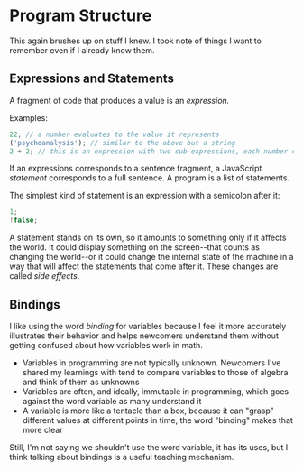 # Program Structure

This again brushes up on stuff I knew. I took note of things I want to remember even if I already know them.

## Expressions and Statements

A fragment of code that produces a value is an _expression._

Examples:

```javascript
22; // a number evaluates to the value it represents
('psychoanalysis'); // similar to the above but a string
2 + 2; // this is an expression with two sub-expressions, each number evaluates to 2, then they're added and the whole thing evaluates to 4
```

If an expressions corresponds to a sentence fragment, a JavaScript _statement_ corresponds to a full sentence. A program is a list of statements.

The simplest kind of statement is an expression with a semicolon after it:

```javascript
1;
!false;
```

A statement stands on its own, so it amounts to something only if it affects the world. It could display something on the screen--that counts as changing the world--or it could change the internal state of the machine in a way that will affect the statements that come after it. These changes are called _side effects_.

## Bindings

I like using the word _binding_ for variables because I feel it more accurately illustrates their behavior and helps newcomers understand them without getting confused about how variables work in math.

- Variables in programming are not typically unknown. Newcomers I've shared my learnings with tend to compare variables to those of algebra and think of them as unknowns
- Variables are often, and ideally, immutable in programming, which goes against the word variable as many understand it
- A variable is more like a tentacle than a box, because it can "grasp" different values at different points in time, the word "binding" makes that more clear

Still, I'm not saying we shouldn't use the word variable, it has its uses, but I think talking about bindings is a useful teaching mechanism.
